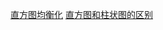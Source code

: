 [直方图均衡化](https://zh.wikipedia.org/wiki/%E7%9B%B4%E6%96%B9%E5%9B%BE%E5%9D%87%E8%A1%A1%E5%8C%96)
[直方图和柱状图的区别](https://zhuanlan.zhihu.com/p/61433510)
